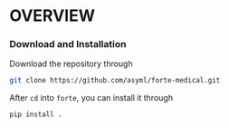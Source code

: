 # OVERVIEW #


### Download and Installation

Download the repository through

```bash
git clone https://github.com/asyml/forte-medical.git
```

After `cd` into `forte`, you can install it through

```bash
pip install .
```

